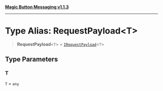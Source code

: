 [**Magic Button Messaging v1.1.3**](../README.md)

***

# Type Alias: RequestPayload\<T\>

> **RequestPayload**\<`T`\> = [`IRequestPayload`](../interfaces/IRequestPayload.md)\<`T`\>

## Type Parameters

### T

`T` = `any`
